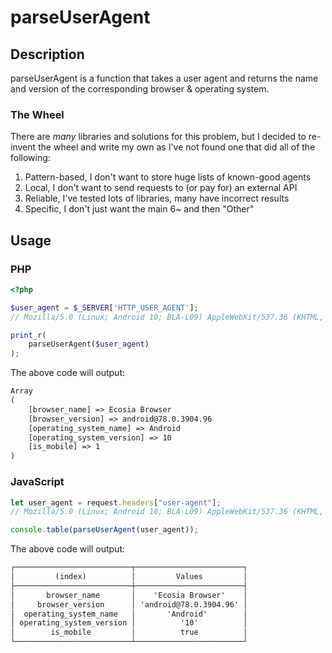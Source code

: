 # parseUserAgent

## Description

parseUserAgent is a function that takes a user agent and returns the name and version of the corresponding browser & operating system.

### The Wheel

There are _many_ libraries and solutions for this problem, but I decided to re-invent the wheel and write my own as I've not found one that did all of the following:

1.  Pattern-based, I don't want to store huge lists of known-good agents
2.  Local, I don't want to send requests to (or pay for) an external API
3.  Reliable, I've tested lots of libraries, many have incorrect results
4.  Specific, I don't just want the main 6~ and then "Other"

## Usage

### PHP

```php
<?php

$user_agent = $_SERVER['HTTP_USER_AGENT'];
// Mozilla/5.0 (Linux; Android 10; BLA-L09) AppleWebKit/537.36 (KHTML, like Gecko) Chrome/78.0.3904.96 Mobile Safari/537.36 (Ecosia android@78.0.3904.96)

print_r(
    parseUserAgent($user_agent)
);
```

The above code will output:

```txt
Array
(
    [browser_name] => Ecosia Browser
    [browser_version] => android@78.0.3904.96
    [operating_system_name] => Android
    [operating_system_version] => 10
    [is_mobile] => 1
)
```

### JavaScript

```js
let user_agent = request.headers["user-agent"];
// Mozilla/5.0 (Linux; Android 10; BLA-L09) AppleWebKit/537.36 (KHTML, like Gecko) Chrome/78.0.3904.96 Mobile Safari/537.36 (Ecosia android@78.0.3904.96)

console.table(parseUserAgent(user_agent));
```

The above code will output:

```txt
┌──────────────────────────┬────────────────────────┐
│         (index)          │         Values         │
├──────────────────────────┼────────────────────────┤
│       browser_name       │    'Ecosia Browser'    │
│     browser_version      │ 'android@78.0.3904.96' │
│  operating_system_name   │       'Android'        │
│ operating_system_version │          '10'          │
│        is_mobile         │          true          │
└──────────────────────────┴────────────────────────┘
```
